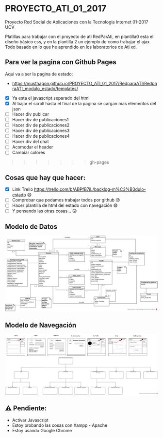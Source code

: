 # PROYECTO_ATI_01_2017
Proyecto Red Social de Aplicaciones con la Tecnología Internet 01-2017 UCV

Platillas para trabajar con el proyecto de ati RedParAti, en plantilla0 esta el diseño básico css, y en la plantilla 2 un ejemplo de como trabajar el ajax. Todo basado en lo que he aprendido en los laboratorios de Ati xd.

## Para ver la pagina con Github Pages
Aqui va a ser la pagina de estado:
* https://musthagon.github.io/PROYECTO_ATI_01_2017/RedparaATI/RedparaATI_modulo_estado/templates/
- [x] Ya esta el javascript separado del html
- [x] Al bajar el scroll hasta el final de la pagina se cargan mas elementos del json
- [ ] Hacer div publicar
- [ ] Hacer div de publicaciones1
- [ ] Hacer div de publicaciones2
- [ ] Hacer div de publicaciones3
- [ ] Hacer div de publicaciones4
- [ ] Hacer div del chat
- [ ] Acomodar el header
- [ ] Cambiar colores
>>>>>>> gh-pages

## Cosas que hay que hacer:
- [x] Link Trello https://trello.com/b/ABPfB7iL/backlog-m%C3%B3dulo-estado :smile:
- [ ] Comprobar que podamos trabajar todos por github :sweat:
- [ ] Hacer plantilla de html del estado con navegación :smile:
- [ ] Y pensando las otras cosas... :stuck_out_tongue:

## Modelo de Datos
![alt text](/ATIDiagramaClasesModeloDatos.jpg "Modelo de datos")
	
## Modelo de Navegación
![alt text](ATIProyectoModNav.jpg "Modelo de datos")

## :warning: Pendiente:
* Activar Javascript
* Estoy probando las cosas con Xampp - Apache
* Estoy usando Google Chrome